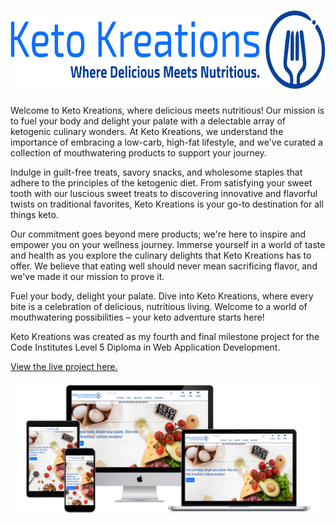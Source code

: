<h1 align="center" id="title"><img src="media/logo.webp" height="125" alt="Title - Keto Kreations Logo"></h1>


Welcome to Keto Kreations, where delicious meets nutritious! Our mission is to fuel your body and delight your palate with a delectable array of ketogenic culinary wonders. At Keto Kreations, we understand the importance of embracing a low-carb, high-fat lifestyle, and we've curated a collection of mouthwatering products to support your journey.

Indulge in guilt-free treats, savory snacks, and wholesome staples that adhere to the principles of the ketogenic diet. From satisfying your sweet tooth with our luscious sweet treats to discovering innovative and flavorful twists on traditional favorites, Keto Kreations is your go-to destination for all things keto.

Our commitment goes beyond mere products; we're here to inspire and empower you on your wellness journey. Immerse yourself in a world of taste and health as you explore the culinary delights that Keto Kreations has to offer. We believe that eating well should never mean sacrificing flavor, and we've made it our mission to prove it.

Fuel your body, delight your palate. Dive into Keto Kreations, where every bite is a celebration of delicious, nutritious living. Welcome to a world of mouthwatering possibilities – your keto adventure starts here!

Keto Kreations was created as my fourth and final milestone project for the Code Institutes Level 5 Diploma in Web Application Development.

[View the live project here.](https://keto-kreations-25ff0a2cbc9e.herokuapp.com/)

<img src="readme_and_testing_media/responsive_images.png" alt="Image of Budgify website on different devices">

